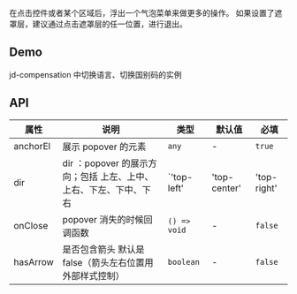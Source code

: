 在点击控件或者某个区域后，浮出一个气泡菜单来做更多的操作。 如果设置了遮罩层，建议通过点击遮罩层的任一位置，进行退出。

## Demo

jd-compensation 中切换语言、切换国别码的实例

## API

| 属性     | 说明                                                              | 类型                                                                                         | 默认值 | 必填    |
| -------- | ----------------------------------------------------------------- | -------------------------------------------------------------------------------------------- | ------ | ------- |
| anchorEl | 展示 popover 的元素                                               | `any`                                                                                        | -      | `true`  |
| dir      | dir ：popover 的展示方向；包括 上左、上中、上右、下左、下中、下右 | `'top-left' | 'top-center' | 'top-right' | 'bottom-left' | 'bottom-center' | 'bottom-right'` | -      | `true`  |
| onClose  | popover 消失的时候回调函数                                        | `() => void`                                                                                 | -      | `false` |
| hasArrow | 是否包含箭头 默认是 false（箭头左右位置用外部样式控制）           | `boolean`                                                                                    | -      | `false` |

